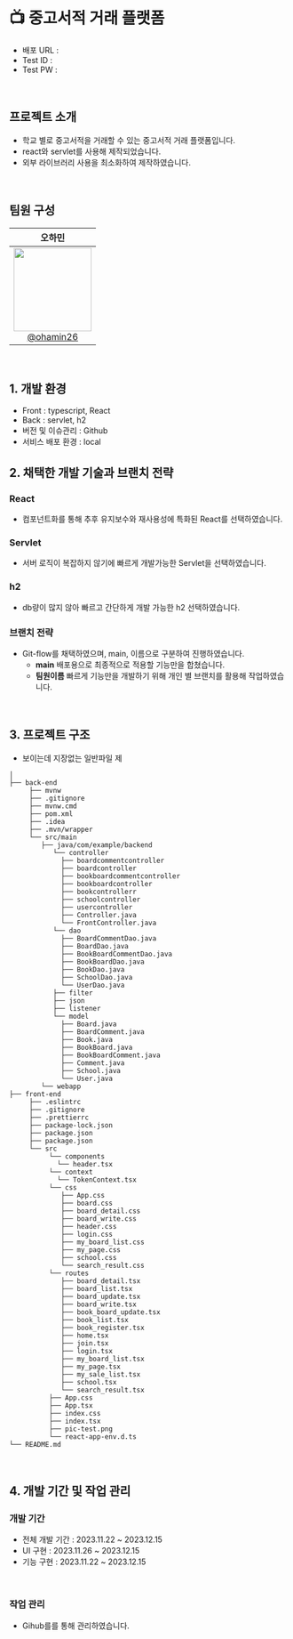 # 📺 중고서적 거래 플랫폼

- 배포 URL :
- Test ID :
- Test PW :

<br>

## 프로젝트 소개

- 학교 별로 중고서적을 거래할 수 있는 중고서적 거래 플랫폼입니다.
- react와 servlet를 사용해 제작되었습니다.
- 외부 라이브러리 사용을 최소화하여 제작하였습니다.
<br>

## 팀원 구성

<div align="center">

| **오하민** | 
| :------: |  
| [<img width="140px" src="https://avatars.githubusercontent.com/u/113972482?v=4" height=150 width=150> <br/> @ohamin26](https://github.com/ohamin26) |

</div>

<br>

## 1. 개발 환경

- Front : typescript, React
- Back : servlet, h2
- 버전 및 이슈관리 : Github
- 서비스 배포 환경 : local
  <br>

## 2. 채택한 개발 기술과 브랜치 전략

### React
- 컴포넌트화를 통해 추후 유지보수와 재사용성에 특화된 React를 선택하였습니다.

### Servlet
- 서버 로직이 복잡하지 않기에 빠르게 개발가능한 Servlet을 선택하였습니다.

### h2
- db량이 많지 않아 빠르고 간단하게 개발 가능한 h2 선택하였습니다.

### 브랜치 전략

- Git-flow를 채택하였으며, main, 이름으로 구분하여 진행하였습니다.
  - **main** 배포용으로 최종적으로 적용할 기능만을 합쳤습니다.
  - **팀원이름** 빠르게 기능만을 개발하기 위해 개인 별 브랜치를 활용해 작업하였습니다. 

<br>

## 3. 프로젝트 구조
- 보이는데 지장없는 일반파일 제
```
│
├── back-end
     ├── mvnw
     ├── .gitignore
     ├── mvnw.cmd
     ├── pom.xml
     ├── .idea
     ├── .mvn/wrapper
     └── src/main
        ├── java/com/example/backend
           └── controller
             ├── boardcommentcontroller
             ├── boardcontroller
             ├── bookboardcommentcontroller
             ├── bookboardcontroller
             ├── bookcontrollerr
             ├── schoolcontroller
             ├── usercontroller
             ├── Controller.java
             └── FrontController.java
           └── dao
             ├── BoardCommentDao.java
             ├── BoardDao.java
             ├── BookBoardCommentDao.java
             ├── BookBoardDao.java
             ├── BookDao.java
             ├── SchoolDao.java
             └── UserDao.java
           ├── filter
           ├── json
           ├── listener
           └── model
             ├── Board.java
             ├── BoardComment.java
             ├── Book.java
             ├── BookBoard.java
             ├── BookBoardComment.java
             ├── Comment.java
             ├── School.java
             └── User.java
        └── webapp
├── front-end
     ├── .eslintrc
     ├── .gitignore
     ├── .prettierrc
     ├── package-lock.json
     ├── package.json
     ├── package.json
     └── src
          └── components
            └── header.tsx
          └── context
            └── TokenContext.tsx
          └── css
             ├── App.css
             ├── board.css
             ├── board_detail.css
             ├── board_write.css
             ├── header.css
             ├── login.css
             ├── my_board_list.css
             ├── my_page.css
             ├── school.css
             └── search_result.css
          └── routes
             ├── board_detail.tsx
             ├── board_list.tsx
             ├── board_update.tsx
             ├── board_write.tsx
             ├── book_board_update.tsx
             ├── book_list.tsx
             ├── book_register.tsx
             ├── home.tsx
             ├── join.tsx
             ├── login.tsx
             ├── my_board_list.tsx
             ├── my_page.tsx
             ├── my_sale_list.tsx
             ├── school.tsx
             └── search_result.tsx
          ├── App.css
          ├── App.tsx
          ├── index.css
          ├── index.tsx
          ├── pic-test.png
          └── react-app-env.d.ts
└── README.md
```

<br>

## 4. 개발 기간 및 작업 관리

### 개발 기간

- 전체 개발 기간 : 2023.11.22 ~ 2023.12.15
- UI 구현 : 2023.11.26 ~ 2023.12.15
- 기능 구현 : 2023.11.22 ~ 2023.12.15

<br>

### 작업 관리

- Gihub를를 통해 관리하였습니다.
